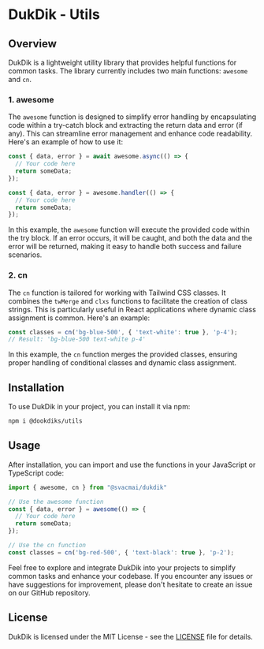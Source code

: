 # DukDik - Utils

## Overview

DukDik is a lightweight utility library that provides helpful functions for common tasks. The library currently includes two main functions: `awesome` and `cn`.

### 1. awesome

The `awesome` function is designed to simplify error handling by encapsulating code within a try-catch block and extracting the return data and error (if any). This can streamline error management and enhance code readability. Here's an example of how to use it:

```ts
const { data, error } = await awesome.async(() => {
  // Your code here
  return someData;
});

const { data, error } = awesome.handler(() => {
  // Your code here
  return someData;
});
```

In this example, the `awesome` function will execute the provided code within the try block. If an error occurs, it will be caught, and both the data and the error will be returned, making it easy to handle both success and failure scenarios.

### 2. cn

The `cn` function is tailored for working with Tailwind CSS classes. It combines the `twMerge` and `clxs` functions to facilitate the creation of class strings. This is particularly useful in React applications where dynamic class assignment is common. Here's an example:

```javascript
const classes = cn('bg-blue-500', { 'text-white': true }, 'p-4');
// Result: 'bg-blue-500 text-white p-4'
```

In this example, the `cn` function merges the provided classes, ensuring proper handling of conditional classes and dynamic class assignment.

## Installation

To use DukDik in your project, you can install it via npm:

```bash
npm i @dookdiks/utils

```

## Usage

After installation, you can import and use the functions in your JavaScript or TypeScript code:

```ts
import { awesome, cn } from "@svacmai/dukdik"

// Use the awesome function
const { data, error } = awesome(() => {
  // Your code here
  return someData;
});

// Use the cn function
const classes = cn('bg-red-500', { 'text-black': true }, 'p-2');
```



Feel free to explore and integrate DukDik into your projects to simplify common tasks and enhance your codebase. If you encounter any issues or have suggestions for improvement, please don't hesitate to create an issue on our GitHub repository.

## License

DukDik is licensed under the MIT License - see the [LICENSE](LICENSE) file for details.